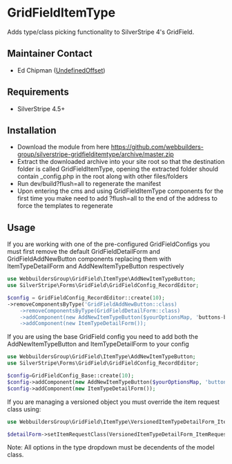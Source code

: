 GridFieldItemType
=================

Adds type/class picking functionality to SilverStripe 4's GridField.

## Maintainer Contact
* Ed Chipman ([UndefinedOffset](https://github.com/UndefinedOffset))

## Requirements
* SilverStripe 4.5+


## Installation
* Download the module from here https://github.com/webbuilders-group/silverstripe-gridfielditemtype/archive/master.zip
* Extract the downloaded archive into your site root so that the destination folder is called GridFieldItemType, opening the extracted folder should contain _config.php in the root along with other files/folders
* Run dev/build?flush=all to regenerate the manifest
* Upon entering the cms and using GridFieldItemType components for the first time you make need to add ?flush=all to the end of the address to force the templates to regenerate


## Usage
If you are working with one of the pre-configured GridFieldConfigs you must first remove the default GridFieldDetailForm and GridFieldAddNewButton components replacing them with ItemTypeDetailForm and AddNewItemTypeButton respectively
```php
use WebbuildersGroup\GridField\ItemType\AddNewItemTypeButton;
use SilverStripe\Forms\GridField\GridFieldConfig_RecordEditor;

$config = GridFieldConfig_RecordEditor::create(10);
->removeComponentsByType('GridFieldAddNewButton::class)
    ->removeComponentsByType(GridFieldDetailForm::class)
    ->addComponent(new AddNewItemTypeButton($yourOptionsMap, 'buttons-before-left', 'empty string', 'default'))
    ->addComponent(new ItemTypeDetailForm());
```

If you are using the base GridField config you need to add both the AddNewItemTypeButton and ItemTypeDetailForm to your config
```php
use WebbuildersGroup\GridField\ItemType\AddNewItemTypeButton;
use SilverStripe\Forms\GridField\GridFieldConfig_RecordEditor;

$config=GridFieldConfig_Base::create(10);
$config->addComponent(new AddNewItemTypeButton($yourOptionsMap, 'buttons-before-left'));
$config->addComponent(new ItemTypeDetailForm());
```

If you are managing a versioned object you must override the item request class using:
```php
use WebbuildersGroup\GridField\ItemType\VersionedItemTypeDetailForm_ItemRequest;

$detailForm->setItemRequestClass(VersionedItemTypeDetailForm_ItemRequest::class);
```

Note: All options in the type dropdown must be decendents of the model class.
